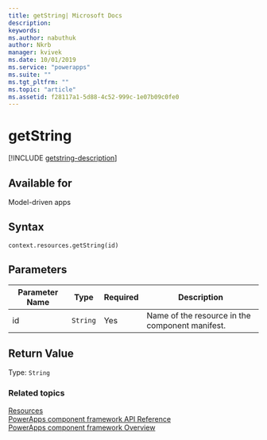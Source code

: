 ```yaml
---
title: getString| Microsoft Docs
description: 
keywords:
ms.author: nabuthuk
author: Nkrb
manager: kvivek
ms.date: 10/01/2019
ms.service: "powerapps"
ms.suite: ""
ms.tgt_pltfrm: ""
ms.topic: "article"
ms.assetid: f28117a1-5d88-4c52-999c-1e07b09c0fe0
---
```


# getString

[!INCLUDE [getstring-description](includes/getstring-description.md)]

## Available for 

Model-driven apps

## Syntax

`context.resources.getString(id)`

## Parameters

| Parameter Name|Type|Required|Description|
| ------------- |----|--------|-----------|
|id|`String`|Yes|Name of the resource in the component manifest.|

## Return Value

Type: `String`


### Related topics

[Resources](../resources.md)<br/>
[PowerApps component framework API Reference](../../reference/index.md)<br/>
[PowerApps component framework Overview](../../overview.md)